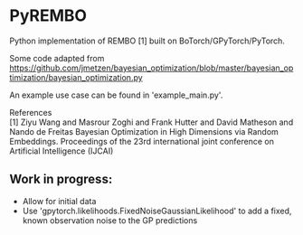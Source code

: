 # PyREMBO

Python implementation of REMBO [1] built on BoTorch/GPyTorch/PyTorch.

Some code adapted from
https://github.com/jmetzen/bayesian_optimization/blob/master/bayesian_optimization/bayesian_optimization.py

An example use case can be found in 'example_main.py'.

References \
[1] Ziyu Wang and Masrour Zoghi and Frank Hutter and David Matheson and 
Nando de Freitas Bayesian Optimization in High Dimensions via Random 
Embeddings. Proceedings of the 23rd international joint conference
on Artificial Intelligence (IJCAI)

Work in progress:
-
- Allow for initial data
- Use 'gpytorch.likelihoods.FixedNoiseGaussianLikelihood' to add a fixed,
known observation noise to the GP predictions
